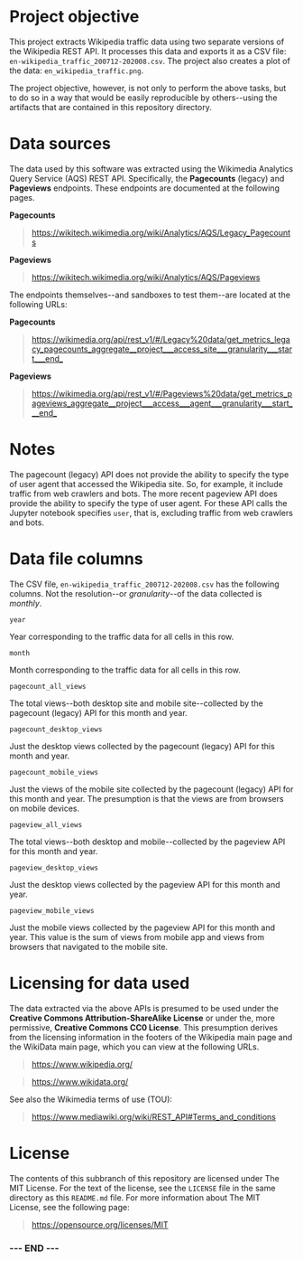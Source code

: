 
# Project objective #

This project extracts Wikipedia traffic data using two separate versions
of the Wikipedia REST API. It processes this data and exports it as a
CSV file: `en-wikipedia_traffic_200712-202008.csv`. The project also
creates a plot of the data: `en_wikipedia_traffic.png`.

The project objective, however, is not only to perform the above tasks,
but to do so in a way that would be easily reproducible by others--using
the artifacts that are contained in this repository directory.


# Data sources #

The data used by this software was extracted using the Wikimedia
Analytics Query Service (AQS) REST API. Specifically, the **Pagecounts**
(legacy) and **Pageviews** endpoints. These endpoints are documented at
the following pages.

**Pagecounts**
>  <https://wikitech.wikimedia.org/wiki/Analytics/AQS/Legacy_Pagecounts>

**Pageviews**
>  <https://wikitech.wikimedia.org/wiki/Analytics/AQS/Pageviews>

The endpoints themselves--and sandboxes to test them--are located at the
following URLs:

**Pagecounts**

>  <https://wikimedia.org/api/rest_v1/#/Legacy%20data/get_metrics_legacy_pagecounts_aggregate__project___access_site___granularity___start___end_>

**Pageviews**
>  <https://wikimedia.org/api/rest_v1/#/Pageviews%20data/get_metrics_pageviews_aggregate__project___access___agent___granularity___start___end_>


# Notes #

The pagecount (legacy) API does not provide the ability to specify the
type of user agent that accessed the Wikipedia site. So, for example, it
include traffic from web crawlers and bots. The more recent pageview API
does provide the ability to specify the type of user agent. For these
API calls the Jupyter notebook specifies `user`, that is, excluding
traffic from web crawlers and bots.


# Data file columns #

The CSV file, `en-wikipedia_traffic_200712-202008.csv` has the following
columns. Not the resolution--or _granularity_--of the data collected is
_monthly_.

`year`

Year corresponding to the traffic data for all cells in this row.

`month`

Month corresponding to the traffic data for all cells in this row.

`pagecount_all_views`

The total views--both desktop site and mobile site--collected by the
pagecount (legacy) API for this month and year.

`pagecount_desktop_views`

Just the desktop views collected by the pagecount (legacy) API for this
month and year.

`pagecount_mobile_views`

Just the views of the mobile site collected by the pagecount (legacy)
API for this month and year. The presumption is that the views are from
browsers on mobile devices.

`pageview_all_views`

The total views--both desktop and mobile--collected by the pageview API
for this month and year.

`pageview_desktop_views`

Just the desktop views collected by the pageview API for this month and
year.

`pageview_mobile_views`

Just the mobile views collected by the pageview API for this month and
year. This value is the sum of views from mobile app and views from
browsers that navigated to the mobile site.


# Licensing for data used #

The data extracted via the above APIs is presumed to be used under the
**Creative Commons Attribution-ShareAlike License** or under the, more
permissive, **Creative Commons CC0 License**. This presumption derives
from the licensing information in the footers of the Wikipedia main page
and the WikiData main page, which you can view at the following URLs.

>  <https://www.wikipedia.org/>

>  <https://www.wikidata.org/>

See also the Wikimedia terms of use (TOU):

>  <https://www.mediawiki.org/wiki/REST_API#Terms_and_conditions>


# License #

The contents of this subbranch of this repository are licensed under The
MIT License. For the text of the license, see the `LICENSE` file in the
same directory as this `README.md` file. For more information about The
MIT License, see the following page:

>  <https://opensource.org/licenses/MIT>


### --- END --- ###
 
